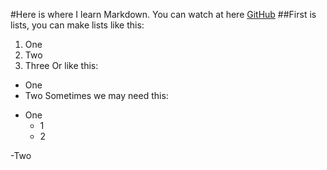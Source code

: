 #Here is where I learn Markdown.
 You can watch at here [GitHub](https://github.com/WJHPrince/Markdown)
##First is lists, you can make lists like this:
1. One 
2. Two 
3. Three 
Or like this: 
* One 
* Two 
Sometimes we may need this:
- One 
	- 1
	- 2

-Two